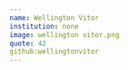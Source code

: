 ```yaml
---
name: Wellington Vitor
institution: none
image: wellington vitor.png
quote: 42
github:wellingtonvitor
---
```

